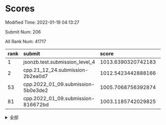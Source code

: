 # Scores

Modified Time: 2022-01-19 04:13:27

Submit Num: 206

All Rank Num: 41717

| rank |               submit               |       score        |       sigma        | pk_num |
| :--- | :--------------------------------- | :----------------- | :----------------- | :----- |
| 1    | jsonzb.test.submission_level_4     | 1013.6390320742183 | 0.839210955588627  | 729    |
| 2    | cpp.21_12_24.submission-2b2ea0d7   | 1012.5423442888166 | 0.7969136606307877 | 813    |
| 53   | cpp.2022_01_09.submission-5b0e3de2 | 1005.7068756392874 | 0.7391875852290214 | 813    |
| 81   | cpp.2022_01_09.submission-816672bd | 1003.1185742029825 | 0.7173903926543865 | 811    |


<details>
<summary>全部</summary>

| rank |                 submit                 |       score        |       sigma        | pk_num |
| :--- | :------------------------------------- | :----------------- | :----------------- | :----- |
| 1    | jsonzb.test.submission_level_4         | 1013.6390320742183 | 0.839210955588627  | 729    |
| 2    | cpp.21_12_24.submission-2b2ea0d7       | 1012.5423442888166 | 0.7969136606307877 | 813    |
| 3    | gobigger.level_3.submission_level_3_34 | 1011.8189153141773 | 0.774618730722163  | 815    |
| 4    | gobigger.level_3.submission_level_3_49 | 1011.5155424022129 | 0.7551159184342787 | 808    |
| 5    | gobigger.level_3.submission_level_3_41 | 1011.1953124340808 | 0.7634029605486087 | 811    |
| 6    | gobigger.level_3.submission_level_3_3  | 1011.0898394553356 | 0.7585636266931889 | 812    |
| 7    | gobigger.level_3.submission_level_3_17 | 1011.0593337544674 | 0.7509361170518833 | 811    |
| 8    | gobigger.level_3.submission_level_3_13 | 1011.0385096605193 | 0.7600464751001331 | 808    |
| 9    | gobigger.level_3.submission_level_3_0  | 1010.9491213394404 | 0.7702238748600674 | 814    |
| 10   | gobigger.level_3.submission_level_3_36 | 1010.8833325060084 | 0.7812027872073557 | 810    |
| 11   | gobigger.level_3.submission_level_3_16 | 1010.8507818497881 | 0.7765790356965636 | 810    |
| 12   | gobigger.level_3.submission_level_3_1  | 1010.6809256415363 | 0.7517369336266816 | 808    |
| 13   | gobigger.level_3.submission_level_3_31 | 1010.6377604545099 | 0.759125449006229  | 807    |
| 14   | gobigger.level_3.submission_level_3_21 | 1010.4915302973725 | 0.7701500421359467 | 809    |
| 15   | gobigger.level_3.submission_level_3_2  | 1010.4702853542558 | 0.7362879437537844 | 815    |
| 16   | gobigger.level_3.submission_level_3_28 | 1010.4691211191309 | 0.754345876647589  | 811    |
| 17   | gobigger.level_3.submission_level_3_7  | 1010.4104012326906 | 0.7529273630420389 | 811    |
| 18   | gobigger.level_3.submission_level_3_45 | 1010.3604721507487 | 0.7505495004742493 | 811    |
| 19   | gobigger.level_3.submission_level_3_43 | 1010.3576153728596 | 0.7727892168835718 | 813    |
| 20   | gobigger.level_3.submission_level_3_48 | 1010.3396337956355 | 0.740868843403826  | 810    |
| 21   | gobigger.level_3.submission_level_3_27 | 1010.1649095243343 | 0.7719489131902896 | 811    |
| 22   | gobigger.level_3.submission_level_3_12 | 1010.1630772348813 | 0.7569584725157364 | 809    |
| 23   | gobigger.level_3.submission_level_3_40 | 1010.0898175875135 | 0.745586163748468  | 813    |
| 24   | gobigger.level_3.submission_level_3_29 | 1010.055234896076  | 0.7499519683749208 | 810    |
| 25   | gobigger.level_3.submission_level_3_26 | 1010.0501242214324 | 0.743479043888347  | 807    |
| 26   | gobigger.level_3.submission_level_3_5  | 1009.9928262667296 | 0.7602261600270466 | 808    |
| 27   | gobigger.level_3.submission_level_3_18 | 1009.9636149511819 | 0.7754612029158736 | 809    |
| 28   | gobigger.level_3.submission_level_3_8  | 1009.9497383299715 | 0.7369630023120278 | 815    |
| 29   | gobigger.level_3.submission_level_3_15 | 1009.8890314473425 | 0.7217296159254141 | 812    |
| 30   | gobigger.level_3.submission_level_3_6  | 1009.7961469887794 | 0.7517983956376197 | 808    |
| 31   | gobigger.level_3.submission_level_3_19 | 1009.7166593491835 | 0.7480461489505927 | 804    |
| 32   | gobigger.level_3.submission_level_3_32 | 1009.7068952238671 | 0.75390914619538   | 813    |
| 33   | gobigger.level_3.submission_level_3_39 | 1009.6897646850389 | 0.7649660610176068 | 808    |
| 34   | gobigger.level_3.submission_level_3_11 | 1009.6836780987016 | 0.7401136052819511 | 805    |
| 35   | gobigger.level_3.submission_level_3_42 | 1009.6010108014269 | 0.7374470975521304 | 811    |
| 36   | gobigger.level_3.submission_level_3_37 | 1009.596761128188  | 0.7440085669379208 | 815    |
| 37   | gobigger.level_3.submission_level_3_33 | 1009.5532971445822 | 0.7548867063710184 | 813    |
| 38   | gobigger.level_3.submission_level_3_22 | 1009.5045445597241 | 0.7401089498726237 | 811    |
| 39   | gobigger.level_3.submission_level_3_20 | 1009.4485588651883 | 0.7493073653081974 | 809    |
| 40   | gobigger.level_3.submission_level_3_35 | 1009.4197518581524 | 0.7446832813821028 | 811    |
| 41   | gobigger.level_3.submission_level_3_38 | 1009.4144507799406 | 0.7310219895546384 | 812    |
| 42   | gobigger.level_3.submission_level_3_47 | 1009.3472588575403 | 0.7332918753462175 | 812    |
| 43   | gobigger.level_3.submission_level_3_46 | 1009.2756390723576 | 0.7333963530751697 | 806    |
| 44   | gobigger.level_3.submission_level_3_30 | 1009.0398344467236 | 0.7337901052395118 | 811    |
| 45   | gobigger.level_3.submission_level_3_25 | 1008.7706422527277 | 0.7581212221042071 | 807    |
| 46   | gobigger.level_3.submission_level_3_10 | 1008.6249241012515 | 0.7454578912648187 | 811    |
| 47   | gobigger.level_3.submission_level_3_24 | 1008.37675110968   | 0.7455338042437136 | 811    |
| 48   | gobigger.level_3.submission_level_3_23 | 1008.334196874808  | 0.7416227306050294 | 808    |
| 49   | gobigger.level_3.submission_level_3_44 | 1007.9740841930435 | 0.7331607702621826 | 809    |
| 50   | gobigger.level_3.submission_level_3_4  | 1007.9534502909409 | 0.7320636165866613 | 804    |
| 51   | gobigger.level_3.submission_level_3_14 | 1007.8421608623811 | 0.7314358348306897 | 813    |
| 52   | gobigger.level_3.submission_level_3_9  | 1007.401365714627  | 0.7460831711366777 | 807    |
| 53   | cpp.2022_01_09.submission-5b0e3de2     | 1005.7068756392874 | 0.7391875852290214 | 813    |
| 54   | gobigger.level_1.submission_level_1_10 | 1004.4081974389533 | 0.7217011445788761 | 813    |
| 55   | gobigger.level_1.submission_level_1_49 | 1004.2993536832188 | 0.7111100053692043 | 815    |
| 56   | gobigger.level_1.submission_level_1_22 | 1004.1120289244614 | 0.7274836402815472 | 812    |
| 57   | gobigger.level_1.submission_level_1_4  | 1004.1028590242681 | 0.7240702154205786 | 811    |
| 58   | gobigger.level_1.submission_level_1_2  | 1003.9742516855341 | 0.7170388363474908 | 806    |
| 59   | gobigger.level_1.submission_level_1_0  | 1003.963791891866  | 0.7060059187150446 | 817    |
| 60   | gobigger.level_1.submission_level_1_28 | 1003.8941805601556 | 0.7242090936474971 | 814    |
| 61   | gobigger.level_1.submission_level_1_45 | 1003.836875975181  | 0.7212245325643375 | 811    |
| 62   | gobigger.level_1.submission_level_1_41 | 1003.7601934691921 | 0.7233610108587527 | 809    |
| 63   | gobigger.level_1.submission_level_1_21 | 1003.6959554129908 | 0.7237644862493111 | 804    |
| 64   | gobigger.level_1.submission_level_1_7  | 1003.6051013713246 | 0.7252488891065283 | 810    |
| 65   | gobigger.level_1.submission_level_1_19 | 1003.5594106047213 | 0.7206217750854456 | 812    |
| 66   | gobigger.level_1.submission_level_1_27 | 1003.5477123432992 | 0.7197651915415143 | 809    |
| 67   | gobigger.level_1.submission_level_1_5  | 1003.5322462136583 | 0.7158418432264135 | 807    |
| 68   | gobigger.level_1.submission_level_1_13 | 1003.5237731776604 | 0.7249426467769313 | 810    |
| 69   | gobigger.level_1.submission_level_1_36 | 1003.4836136445409 | 0.7121712015074031 | 813    |
| 70   | gobigger.level_1.submission_level_1_15 | 1003.4565388025145 | 0.7318199353554374 | 815    |
| 71   | gobigger.level_1.submission_level_1_43 | 1003.4462579513864 | 0.7249130342775472 | 809    |
| 72   | gobigger.level_1.submission_level_1_3  | 1003.4439116341632 | 0.7142057245962469 | 810    |
| 73   | gobigger.level_1.submission_level_1_18 | 1003.4206032626689 | 0.7327814977630803 | 806    |
| 74   | gobigger.level_1.submission_level_1_9  | 1003.391034213167  | 0.7205138173188356 | 812    |
| 75   | gobigger.level_1.submission_level_1_12 | 1003.3789460647669 | 0.7086424725313026 | 814    |
| 76   | gobigger.level_1.submission_level_1_24 | 1003.278222810827  | 0.7242691277071381 | 810    |
| 77   | gobigger.level_1.submission_level_1_44 | 1003.2458513009743 | 0.7306010196907977 | 814    |
| 78   | gobigger.level_1.submission_level_1_48 | 1003.2177321892568 | 0.7236485679687708 | 808    |
| 79   | gobigger.level_1.submission_level_1_38 | 1003.1825107281917 | 0.704325728437886  | 811    |
| 80   | gobigger.level_1.submission_level_1_47 | 1003.131994690989  | 0.7249937276007491 | 806    |
| 81   | cpp.2022_01_09.submission-816672bd     | 1003.1185742029825 | 0.7173903926543865 | 811    |
| 82   | gobigger.level_1.submission_level_1_31 | 1003.0975704588336 | 0.7195953179586911 | 809    |
| 83   | gobigger.level_1.submission_level_1_32 | 1003.0536869529932 | 0.7210277203166093 | 810    |
| 84   | gobigger.level_1.submission_level_1_34 | 1003.0264272039393 | 0.7192694259327252 | 811    |
| 85   | gobigger.level_1.submission_level_1_35 | 1002.9831912458643 | 0.7098890500426173 | 809    |
| 86   | gobigger.level_1.submission_level_1_1  | 1002.9302734420229 | 0.7200721537852994 | 808    |
| 87   | gobigger.level_1.submission_level_1_11 | 1002.8687321339095 | 0.7195450023301868 | 809    |
| 88   | gobigger.level_1.submission_level_1_8  | 1002.8670437645472 | 0.7359563026167719 | 808    |
| 89   | gobigger.level_1.submission_level_1_23 | 1002.8254939440471 | 0.7064084388922192 | 814    |
| 90   | gobigger.level_1.submission_level_1_26 | 1002.8199270077655 | 0.7245124264332173 | 808    |
| 91   | gobigger.level_1.submission_level_1_17 | 1002.7893657154754 | 0.7217264368100303 | 810    |
| 92   | gobigger.level_1.submission_level_1_42 | 1002.7342472795677 | 0.7068409998618692 | 810    |
| 93   | gobigger.level_1.submission_level_1_6  | 1002.7075490122736 | 0.7140847787370683 | 812    |
| 94   | gobigger.level_1.submission_level_1_39 | 1002.6899381710713 | 0.7189044849961889 | 811    |
| 95   | gobigger.level_1.submission_level_1_46 | 1002.6788619694504 | 0.7154110452640291 | 805    |
| 96   | gobigger.level_1.submission_level_1_16 | 1002.6262918925214 | 0.7267006614249785 | 813    |
| 97   | gobigger.level_1.submission_level_1_29 | 1002.5679040419913 | 0.7212474641114204 | 810    |
| 98   | gobigger.level_1.submission_level_1_33 | 1002.5436390288153 | 0.7156696844442927 | 808    |
| 99   | gobigger.level_1.submission_level_1_37 | 1002.4314179043743 | 0.7204374831481145 | 811    |
| 100  | gobigger.level_1.submission_level_1_30 | 1002.155709472246  | 0.7250052424199982 | 809    |
| 101  | gobigger.level_1.submission_level_1_25 | 1002.0251733930862 | 0.7361085947907648 | 810    |
| 102  | gobigger.level_1.submission_level_1_14 | 1001.9689628391383 | 0.73275409306845   | 810    |
| 103  | gobigger.level_1.submission_level_1_20 | 1001.9189187625237 | 0.7205202500905182 | 809    |
| 104  | gobigger.level_1.submission_level_1_40 | 1001.4822195953516 | 0.7081978825704378 | 808    |
| 105  | gobigger.random.submission_random_34   | 997.2654026969005  | 0.7203752962703479 | 811    |
| 106  | gobigger.random.submission_random_43   | 996.9312212147053  | 0.70275786867117   | 809    |
| 107  | gobigger.random.submission_random_24   | 996.9201479160452  | 0.7081176517730153 | 809    |
| 108  | gobigger.random.submission_random_8    | 996.8757331555494  | 0.6960247118877868 | 810    |
| 109  | gobigger.random.submission_random_3    | 996.841353400989   | 0.7306497563121911 | 815    |
| 110  | gobigger.random.submission_random_42   | 996.8234757005597  | 0.7235020515764962 | 812    |
| 111  | gobigger.random.submission_random_25   | 996.7962478779131  | 0.7122429820453202 | 808    |
| 112  | gobigger.random.submission_random_36   | 996.7546771244486  | 0.721135763139478  | 812    |
| 113  | gobigger.random.submission_random_1    | 996.6979132571923  | 0.7078622130367919 | 811    |
| 114  | gobigger.random.submission_random_12   | 996.6697468286582  | 0.7196588106716175 | 809    |
| 115  | gobigger.random.submission_random_13   | 996.6264231643065  | 0.7158688263155454 | 814    |
| 116  | gobigger.random.submission_random_27   | 996.579337582384   | 0.7134494737771246 | 810    |
| 117  | gobigger.random.submission_random_10   | 996.5639308532479  | 0.7114109702407219 | 814    |
| 118  | gobigger.random.submission_random_18   | 996.4513186893923  | 0.7178902348015506 | 812    |
| 119  | gobigger.random.submission_random_21   | 996.4506688095798  | 0.7145443926351577 | 813    |
| 120  | gobigger.random.submission_random_14   | 996.4114955870024  | 0.7148209091412846 | 816    |
| 121  | gobigger.random.submission_random_15   | 996.3773837855391  | 0.7217351882295933 | 806    |
| 122  | gobigger.random.submission_random_17   | 996.3195739795669  | 0.7266329099546035 | 807    |
| 123  | gobigger.random.submission_random_45   | 996.1877381628245  | 0.717836747087779  | 807    |
| 124  | gobigger.random.submission_random_31   | 996.1368320890866  | 0.712328515232731  | 815    |
| 125  | gobigger.random.submission_random_23   | 996.1171231729292  | 0.72255474668886   | 809    |
| 126  | gobigger.random.submission_random_39   | 996.0852738262573  | 0.7255423035764077 | 811    |
| 127  | gobigger.random.submission_random_47   | 996.0826883136278  | 0.7082856236829704 | 810    |
| 128  | gobigger.random.submission_random_0    | 996.0369924681158  | 0.711756061681074  | 810    |
| 129  | gobigger.random.submission_random_19   | 995.9657434238962  | 0.7090230365877924 | 812    |
| 130  | gobigger.random.submission_random_29   | 995.9495079989892  | 0.7300664463441764 | 802    |
| 131  | gobigger.random.submission_random_5    | 995.8621903709661  | 0.7345684783825437 | 808    |
| 132  | gobigger.random.submission_random_46   | 995.827357251795   | 0.7009805035459074 | 806    |
| 133  | gobigger.random.submission_random_44   | 995.8065179892994  | 0.7167184149593314 | 808    |
| 134  | gobigger.random.submission_random_16   | 995.7954984137303  | 0.7136888659428839 | 815    |
| 135  | gobigger.random.submission_random_4    | 995.7703291132957  | 0.7140393386593036 | 810    |
| 136  | gobigger.random.submission_random_6    | 995.536611780715   | 0.7220200045250523 | 812    |
| 137  | gobigger.random.submission_random_40   | 995.534083009443   | 0.7107784167794202 | 811    |
| 138  | gobigger.random.submission_random_49   | 995.5085931757206  | 0.7133328035485073 | 808    |
| 139  | gobigger.random.submission_random_33   | 995.4997470908696  | 0.7052096423521158 | 813    |
| 140  | gobigger.random.submission_random_48   | 995.4444726972907  | 0.7084452312724793 | 813    |
| 141  | gobigger.random.submission_random_38   | 995.3767076570534  | 0.7094555027429261 | 812    |
| 142  | gobigger.random.submission_random_26   | 995.3509848219462  | 0.7086549530153614 | 812    |
| 143  | gobigger.random.submission_random_41   | 995.3508280985724  | 0.7227637255878999 | 815    |
| 144  | gobigger.random.submission_random_30   | 995.3021700573687  | 0.7199762897434365 | 811    |
| 145  | gobigger.random.submission_random_32   | 995.2832792700915  | 0.7451033489957527 | 808    |
| 146  | gobigger.random.submission_random_22   | 995.2030214141308  | 0.7160771025878557 | 812    |
| 147  | gobigger.random.submission_random_35   | 995.107084680004   | 0.7233399716555217 | 811    |
| 148  | gobigger.random.submission_random_9    | 994.9566888446968  | 0.7164004307052722 | 810    |
| 149  | gobigger.random.submission_random_11   | 994.9148425764414  | 0.719556905494558  | 809    |
| 150  | gobigger.random.submission_random_37   | 994.8775111498448  | 0.7282187837307065 | 808    |
| 151  | gobigger.random.submission_random_28   | 994.8296730993494  | 0.7104557200397177 | 808    |
| 152  | gobigger.random.submission_random_20   | 994.8237331271589  | 0.7269367948990381 | 812    |
| 153  | gobigger.random.submission_random_2    | 994.7812013597025  | 0.7108000052247914 | 813    |
| 154  | gobigger.random.submission_random_7    | 994.6864399414047  | 0.7190286637206269 | 809    |
| 155  | gobigger.level_2.submission_level_2_45 | 994.526295299138   | 0.7344516485933015 | 812    |
| 156  | gobigger.level_2.submission_level_2_33 | 994.2150615740852  | 0.7344797857857358 | 812    |
| 157  | gobigger.level_2.submission_level_2_38 | 993.8697405930127  | 0.7372876001875374 | 812    |
| 158  | gobigger.level_2.submission_level_2_21 | 993.6160345520086  | 0.7532795220815    | 805    |
| 159  | gobigger.level_2.submission_level_2_20 | 993.259559500811   | 0.7424385598594224 | 812    |
| 160  | gobigger.level_2.submission_level_2_41 | 993.1170915808298  | 0.7443230908146347 | 811    |
| 161  | gobigger.level_2.submission_level_2_34 | 993.0431290425568  | 0.7525359366765183 | 811    |
| 162  | gobigger.level_2.submission_level_2_5  | 993.0332002748223  | 0.7331608532392037 | 814    |
| 163  | gobigger.level_2.submission_level_2_29 | 992.998787911171   | 0.7507761628110036 | 809    |
| 164  | gobigger.level_2.submission_level_2_15 | 992.9310809401369  | 0.7467203886228116 | 812    |
| 165  | gobigger.level_2.submission_level_2_25 | 992.9022400223315  | 0.7415401591498032 | 812    |
| 166  | gobigger.level_2.submission_level_2_27 | 992.7071417229781  | 0.7378191296584025 | 813    |
| 167  | gobigger.level_2.submission_level_2_40 | 992.6935256944266  | 0.737040036794932  | 812    |
| 168  | gobigger.level_2.submission_level_2_17 | 992.6719014945318  | 0.7297755275728599 | 806    |
| 169  | gobigger.level_2.submission_level_2_2  | 992.6246533378364  | 0.7541431655990659 | 805    |
| 170  | gobigger.level_2.submission_level_2_0  | 992.6220973851788  | 0.7293203482754438 | 806    |
| 171  | gobigger.level_2.submission_level_2_24 | 992.6050680078614  | 0.741604120959561  | 812    |
| 172  | gobigger.level_2.submission_level_2_37 | 992.5795409493905  | 0.7701695339783473 | 802    |
| 173  | gobigger.level_2.submission_level_2_42 | 992.5700986480903  | 0.7548320448414094 | 805    |
| 174  | gobigger.level_2.submission_level_2_47 | 992.5604442111395  | 0.7564720180554123 | 809    |
| 175  | gobigger.level_2.submission_level_2_4  | 992.5174006356127  | 0.7451020848345968 | 809    |
| 176  | gobigger.level_2.submission_level_2_3  | 992.4249471032666  | 0.7394419416355644 | 809    |
| 177  | gobigger.level_2.submission_level_2_31 | 992.3680898758623  | 0.7492675841640438 | 812    |
| 178  | gobigger.level_2.submission_level_2_8  | 992.3560584795774  | 0.7381703608514945 | 815    |
| 179  | gobigger.level_2.submission_level_2_13 | 992.3438331501396  | 0.7475552085881563 | 811    |
| 180  | gobigger.level_2.submission_level_2_9  | 992.3121575673533  | 0.7382799131124824 | 811    |
| 181  | gobigger.level_2.submission_level_2_49 | 992.2382800140477  | 0.7610783961477032 | 810    |
| 182  | gobigger.level_2.submission_level_2_35 | 992.1857529158619  | 0.7639396804981003 | 811    |
| 183  | gobigger.level_2.submission_level_2_7  | 992.1691825267463  | 0.7574960253009737 | 809    |
| 184  | gobigger.level_2.submission_level_2_46 | 992.1560704755657  | 0.7614827565467301 | 810    |
| 185  | gobigger.level_2.submission_level_2_44 | 991.9999218897452  | 0.7678869638661536 | 809    |
| 186  | gobigger.level_2.submission_level_2_36 | 991.9341131020541  | 0.7436805813952911 | 810    |
| 187  | gobigger.level_2.submission_level_2_18 | 991.8906745793554  | 0.7357717154121118 | 810    |
| 188  | gobigger.level_2.submission_level_2_43 | 991.6550813719483  | 0.7425094405930929 | 817    |
| 189  | gobigger.level_2.submission_level_2_32 | 991.6263010883534  | 0.7804687720661497 | 817    |
| 190  | gobigger.level_2.submission_level_2_39 | 991.5993029370219  | 0.7517975836463966 | 812    |
| 191  | gobigger.level_2.submission_level_2_11 | 991.5067833756463  | 0.7483281542949999 | 814    |
| 192  | gobigger.level_2.submission_level_2_12 | 991.4349247924881  | 0.7575580171216689 | 812    |
| 193  | gobigger.level_2.submission_level_2_26 | 991.415764926625   | 0.7520171635933454 | 813    |
| 194  | gobigger.level_2.submission_level_2_14 | 991.380667735553   | 0.781088628849558  | 814    |
| 195  | gobigger.level_2.submission_level_2_16 | 991.2211665828229  | 0.7513608385228058 | 815    |
| 196  | gobigger.level_2.submission_level_2_48 | 991.0777682539776  | 0.7525019712028489 | 811    |
| 197  | gobigger.level_2.submission_level_2_6  | 990.7532718119386  | 0.7558339954313624 | 813    |
| 198  | gobigger.level_2.submission_level_2_28 | 990.7031597472529  | 0.7604076172541062 | 816    |
| 199  | gobigger.level_2.submission_level_2_1  | 990.6255622470298  | 0.7648712737666873 | 807    |
| 200  | gobigger.level_2.submission_level_2_30 | 990.4164896002827  | 0.7747553841106736 | 809    |
| 201  | gobigger.level_2.submission_level_2_22 | 990.1657266487766  | 0.751356012515137  | 814    |
| 202  | gobigger.level_2.submission_level_2_10 | 990.1637729467064  | 0.7669364663990922 | 807    |
| 203  | gobigger.level_2.submission_level_2_19 | 989.2973326805203  | 0.7703993940338386 | 812    |
| 204  | gobigger.level_2.submission_level_2_23 | 989.221650495003   | 0.7819926418159359 | 811    |
| 205  | gobigger.none.submission_none_1        | 976.8051078413177  | 1.3508662428949818 | 802    |
| 206  | gobigger.none.submission_none_0        | 975.9177143709893  | 1.4102194310225704 | 816    |

</details>